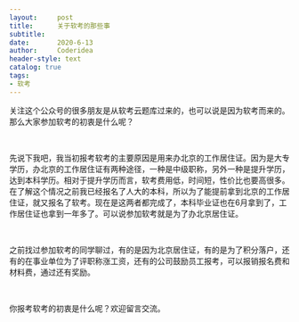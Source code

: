 ```yaml
---
layout:     post
title:      关于软考的那些事
subtitle:   
date:       2020-6-13
author:     Coderidea
header-style: text
catalog: true
tags:
- 软考
--- 
```

<p>关注这个公众号的很多朋友是从软考云题库过来的，也可以说是因为软考而来的。那么大家参加软考的初衷是什么呢？</p>

<p> </p>

<p>先说下我吧，我当初报考软考的主要原因是用来办北京的工作居住证。因为是大专学历，办北京的工作居住证有两种途径，一种是中级职称，另外一种是提升学历，达到本科学历。相对于提升学历而言，软考费用低，时间短，性价比也要高很多。在了解这个情况之前我已经报名了人大的本科，所以为了能提前拿到北京的工作居住证，就又报名了软考。现在是这两者都完成了，本科毕业证也在6月拿到了，工作居住证也拿到一年多了。可以说参加软考就是为了办北京居住证。</p>

<p> </p>

<p>之前找过参加软考的同学聊过，有的是因为北京居住证，有的是为了积分落户，还有的在事业单位为了评职称涨工资，还有的公司鼓励员工报考，可以报销报名费和材料费，通过还有奖励。</p>

<p> </p>

<p>你报考软考的初衷是什么呢？欢迎留言交流。</p>
